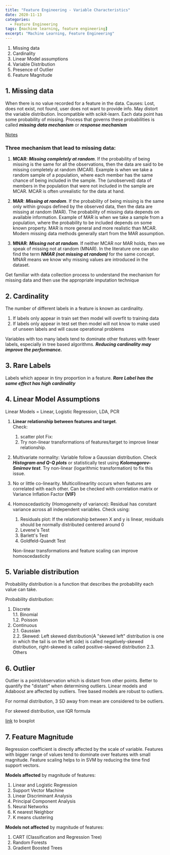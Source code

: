 ```yaml
---
title: "Feature Engineering - Variable Characteristics"
date: 2020-11-13
categories:
  - Feature Engineering
tags: [machine learning, feature engineering]
excerpt: "Machine Learning, Feature Engineering"
---
```



1. Missing data
2. Cardinality
3. Linear Model assumptions
4. Variable Distribution
5. Presence of Outlier
6. Feature Magnitude

## 1. Missing data
When there is no value recorded for a feature in the data. Causes: Lost, does not exist, not found, user does not want to provide info. May distort the variable distribution. Incompatible with scikit-learn. Each data point has some probability of missing. Process that governs these probabilities is called ***missing data mechanism*** or ***response mechanism*** 

[Notes](https://stefvanbuuren.name/fimd/sec-MCAR.html)
### Three mechanism that lead to missing data: 
1. **MCAR**: ***Missing completely at random***. If the probability of being missing is the same for all the observations, then the data are said to be missing completely at random (MCAR). Example is when we take a random sample of a population, where each member has the same chance of being included in the sample. The (unobserved) data of members in the population that were not included in the sample are MCAR. MCAR is often unrealistic for the data at hand.

2. **MAR**: ***Missing at random***. If the probability of being missing is the same only within groups defined by the observed data, then the data are missing at random (MAR). The probability of missing data depends on available information. Example of MAR is when we take a sample from a population, where the probability to be included depends on some known property. MAR is more general and more realistic than MCAR. Modern missing data methods generally start from the MAR assumption.
3. **MNAR**:  ***Missing not at random***. If neither MCAR nor MAR holds, then we speak of missing not at random (MNAR). In the literature one can also find the term ***NMAR (not missing at random)*** for the same concept. MNAR means we know why missing values are introduced in the dataset.

Get familiar with data collection process to understand the mechanism for missing data and then use the appropriate imputation technique 

## 2. Cardinality

The number of different labels in a feature is known as cardinality.
1. If labels only appear in train set then model will overfit to training data
2. If labels only appear in test set then model will not know to make used of unseen labels and will cause operational problems

Variables with too many labels tend to dominate other features with fewer labels, especially in tree based algorithms. ***Reducing cardinality may improve the performance.***

## 3. Rare Labels

Labels which appear in tiny proportion in a feature. ***Rare Label has the same effect has high cardinality***


## 4. Linear Model Assumptions
Linear Models = Linear, Logistic Regression, LDA, PCR
1. **Linear relationship between features and target**.  
Check:
    1. scatter plot
Fix:
    2. Try non-linear transformations of features/target to improve linear relationship.

2. Multivariate normality: Variable follow a Gaussian distribution. Check ***Histogram and Q-Q plots*** or statistically test using ***Kolomogorov-Smirnov test***. Try non-linear (logarithmic transformation) to fix this issue.

3. No or little co-linearity. Multicollinearlity occurs when features are correlated with each other. Can be checked with correlation matrix or Variance Inflation Factor **(VIF)**

4. Homoscedasticity (Homogeneity of variance): Residual has constant variance across all independent variables. Check using: <br>
    1. Residuals plot: If the relationship between X and y is linear, residuals should be normally distributed centered around 0
    2. Levene's Test
    3. Barlett's Test 
    4. Goldfeld-Quandt Test

    Non-linear transformations and feature scaling can improve homoscedasticity


## 5. Variable distribution

Probability distribution is a function that describes the probability each value can take.

Probability distribution: 

1. Discrete <br> 
    1.1. Binomial <br> 
    1.2. Poisson <br> 
2. Continuous <br> 
    2.1. Gaussian  <br> 
    2.2. Skewed: Left skewed distribution(A "skewed left" distribution is one in which the tail is on the left side) is called negatively-skewed distribution, right-skewed is called positive-skewed distribution
    2.3. Others <br> 

## 6. Outlier

Outlier is a point/observation which is distant from other points. Better to quantify the "distant" when determining outliers. Linear models and Adaboost are affected by outliers. Tree based models are robust to outliers.

For normal distribution, 3 SD away from mean are considered to be outliers. 

For skewed distribution, use IQR formula

[link](https://pro.arcgis.com/en/pro-app/help/analysis/geoprocessing/charts/box-plot.htm) to boxplot

## 7. Feature Magnitude

Regression coefficient is directly affected by the scale of variable. Features with bigger range of values tend to dominate over features with small magnitude. Feature scaling helps to in SVM by reducing the time find support vectors. 

**Models affected** by magnitude of features:

1. Linear and Logistic Regression
2. Support Vector Machine 
3. Linear Discriminant Analysis
4. Principal Component Analysis
5. Neural Networks
6. K nearest Neighbor
7. K means clustering

**Models not affected** by magnitude of features:

1. CART (Classification and Regression Tree)
2. Random Forests 
3. Gradient Boosted Trees


